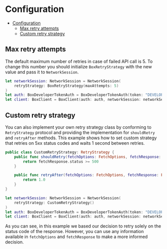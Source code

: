 # Configuration

<!-- START doctoc generated TOC please keep comment here to allow auto update -->
<!-- DON'T EDIT THIS SECTION, INSTEAD RE-RUN doctoc TO UPDATE -->

- [Configuration](#configuration)
  - [Max retry attempts](#max-retry-attempts)
  - [Custom retry strategy](#custom-retry-strategy)

<!-- END doctoc generated TOC please keep comment here to allow auto update -->

## Max retry attempts

The default maximum number of retries in case of failed API call is 5.
To change this number you should initialize `BoxRetryStrategy` with the new value and pass it to `NetworkSession`.

```swift
let networkSession: NetworkSession = NetworkSession(
    retryStrategy: BoxRetryStrategy(maxAttempts: 5)
)
let auth: BoxDeveloperTokenAuth = BoxDeveloperTokenAuth(token: "DEVELOPER_TOKEN");
let client: BoxClient = BoxClient(auth: auth, networkSession: networkSession)
```

## Custom retry strategy

You can also implement your own retry strategy class by conforming to `RetryStrategy` protocol and providing the implementation for `shouldRetry` and `retryAfter` methods.
This example shows how to set custom strategy that retries on 5xx status codes and waits 1 second between retries.

```swift
public class CustomRetryStrategy: RetryStrategy {
    public func shouldRetry(fetchOptions: FetchOptions, fetchResponse: FetchResponse, attemptNumber: Int) async throws -> Bool {
        return fetchResponse.status >= 500
    }

    public func retryAfter(fetchOptions: FetchOptions, fetchResponse: FetchResponse, attemptNumber: Int) -> Double {
        return 1.0
    }
}

let networkSession: NetworkSession = NetworkSession(
    retryStrategy: CustomRetryStrategy()
)
let auth: BoxDeveloperTokenAuth = BoxDeveloperTokenAuth(token: "DEVELOPER_TOKEN")
let client: BoxClient = BoxClient(auth: auth, networkSession: networkSession)
```

As you can see, in this example we based our decision to retry solely on the status code of the response.
However, you can use any information available in `fetchOptions` and `fetchResponse` to make a more informed decision.
